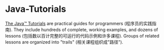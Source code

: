 # Java-Tutorials
[The Java™ Tutorials](https://docs.oracle.com/javase/tutorial/) are practical guides for programmers (程序员的实践指南).
They include hundreds of complete, working examples, and dozens of lessons
(包括数以百计完整的可运行的代码示例和许多课程).
Groups of related lessons are organized into "trails" (相关课程组织成"路径").
